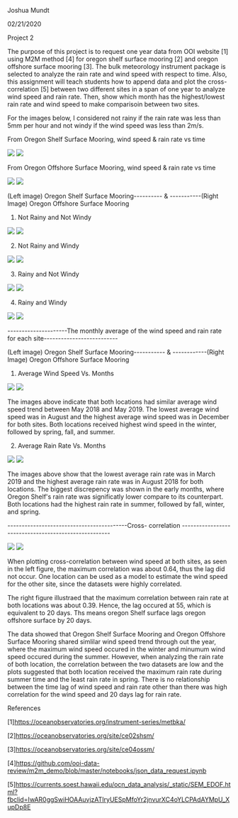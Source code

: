 Joshua Mundt

02/21/2020

Project 2

  The purpose of this project is to request one year data from OOI website [1] using M2M method [4] for oregon shelf surface mooring [2] and oregon offshore surface mooring [3]. The bulk meteorology instrument package is selected to analyze the rain rate and wind speed with respect to time. Also, this assignment will teach students how to append data and plot the cross- correlation [5] between two different sites in a span of one year to analyze wind speed and rain rate. Then, show which month has the highest/lowest rain rate and wind speed to make comparisoin between two sites.
  
For the images below, I considered not rainy if the rain rate was less than 5mm per hour and not windy if the wind speed was less than 2m/s.
  
 
From Oregon Shelf Surface Mooring, wind speed & rain rate vs time

![](Meteo_pic/OSSM_Wind_Speed_Vs_Time.png)
![](Meteo_pic/OSSM_Rain_Rate_Vs_Time.png)

From Oregon Offshore Surface Mooring, wind speed & rain rate vs time

![](Meteo_pic/OOSM_Wind_Speev_Vs_Time.png)
![](Meteo_pic/OOSM_Rain_Rate_Vs_Time.png)

(Left image) Oregon Shelf Surface Mooring---------- & -----------(Right Image) Oregon Offshore Surface Mooring

1. Not Rainy and Not Windy

![](Meteo_pic/OSSM_NR_NW_Vs_Time.png)
![](Meteo_pic/OOSM_NR_NW_Vs_Time.png)

2. Not Rainy and Windy

![](Meteo_pic/OSSM_NR_W_Vs_Time.png)
![](Meteo_pic/OOSM_NR_W_Vs_Time.png)

3. Rainy and Not Windy

![](Meteo_pic/OSSM_R_NW_Vs_Time.png)
![](Meteo_pic/OOSM_R_NW_Vs_Time.png)

4. Rainy and Windy

![](Meteo_pic/OSSM_R_W_Vs_TIme.png)
![](Meteo_pic/OOSM_R_W_Vs_Time.png)


---------------------The monthly average of the wind speed and rain rate for each site--------------------------

(Left image) Oregon Shelf Surface Mooring----------- & ------------(Right Image) Oregon Offshore Surface Mooring

1. Average Wind Speed Vs. Months

![](Meteo_pic/OSSM_Avg_Wind_Speed_Vs_Months.png)
![](Meteo_pic/OOSM_Avg_Wind_Speed_Vs_Months.png)

The images above indicate that both locations had similar average wind speed trend between May 2018 and May 2019. The lowest average wind speed was in August and the highest average wind speed was in December for both sites. Both locations received highest wind speed in the winter, followed by spring, fall, and summer.


2. Average Rain Rate Vs. Months

![](Meteo_pic/OSSM_Avg_Rain_Rate_Vs_Months.png)
![](Meteo_pic/OOSM_Avg_Rain_Rate_Vs_Months.png)

The images above show that the lowest average rain rate was in March 2019 and the highest average rain rate was in August 2018 for both locations. The biggest discrepency was shown in the early months, where Oregon Shelf's rain rate was significatly lower compare to its counterpart. Both locations had the highest rain rate in summer, followed by fall, winter, and spring.


------------------------------------------Cross- correlation -----------------------------------------------------

![](Meteo_pic/Wind_Speed.png)
![](Meteo_pic/Rain_Rate.png)

When plotting cross-correlation between wind speed at both sites, as seen in the left figure, the maximum correlation was about 0.64, thus the lag did not occur. One location can be used as a model to estimate the wind speed for the other site, since the datasets were highly correlated.

The right figure illustraed that the maximum correlation between rain rate at both locations was about 0.39. Hence, the lag occured at 55, which is equivalent to 20 days. Ths means oregon Shelf surface lags oregon offshore surface by 20 days.


The data showed that Oregon Shelf Surface Mooring and Oregon Offshore Surface Mooring shared simlilar wind speed trend through out the year, where the maximum wind speed occured in the winter and minumum wind speed occured during the summer. However, when analyzing the rain rate of both location, the correlation between the two datasets are low and the plots suggested that both location received the maximum rain rate during summer time and the least rain rate in spring. There is no relationship between the time lag of wind speed and rain rate other than there was high correlation for the wind speed and 20 days lag for rain rate.


 

References

[1]https://oceanobservatories.org/instrument-series/metbka/

[2]https://oceanobservatories.org/site/ce02shsm/

[3]https://oceanobservatories.org/site/ce04ossm/

[4]https://github.com/ooi-data-review/m2m_demo/blob/master/notebooks/json_data_request.ipynb

[5]https://currents.soest.hawaii.edu/ocn_data_analysis/_static/SEM_EDOF.html?fbclid=IwAR0ggSwiHOAAuvjzATIryUESpMfoYr2jnvurXC4oYLCPAdAYMpU_XupDp8E
